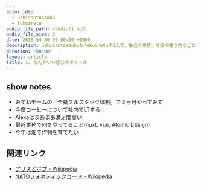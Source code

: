 ```yaml
---
actor_ids:
  - ushisantoasobu
  - fukuiretu
audio_file_path: /audio/1.mp3
audio_file_size: 0
date: 2018-04-30 00:00:00 +0900
description: ushisantoasobuとfukuiretuの2人で、最近の業務、今後の働き方などについて話しました。
duration: "00:00"
layout: article
title: 1. なんかいい感じのタイトル
---
```


## show notes
- みてねチームの「全員フルスタック体制」で３ヶ月やってみて
- 今度コーヒーについて社内でLTする
- Alexaはまあまあ満足度高い
- 最近業務で何をやってること(nuxt, vue, Atomic Design)
- 今年は畑で作物を育てたい

## 関連リンク
- [アリスとボブ - Wikipedia](https://ja.wikipedia.org/wiki/%E3%82%A2%E3%83%AA%E3%82%B9%E3%81%A8%E3%83%9C%E3%83%96)
- [NATOフォネティックコード - Wikipedia](https://ja.wikipedia.org/wiki/NATO%E3%83%95%E3%82%A9%E3%83%8D%E3%83%86%E3%82%A3%E3%83%83%E3%82%AF%E3%82%B3%E3%83%BC%E3%83%89)
